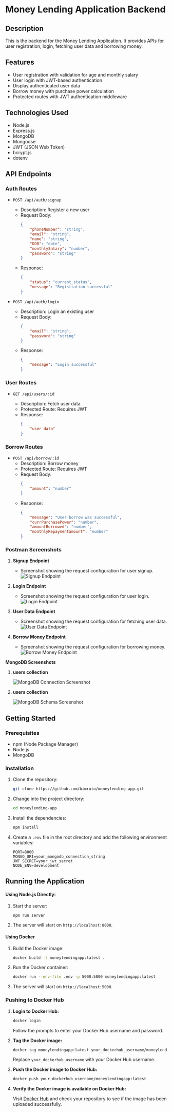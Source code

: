 # Money Lending Application Backend

## Description
This is the backend for the Money Lending Application. It provides APIs for user registration, login, fetching user data and borrowing money.

## Features
- User registration with validation for age and monthly salary
- User login with JWT-based authentication
- Display authenticated user data
- Borrow money with purchase power calculation
- Protected routes with JWT authentication middleware

## Technologies Used
- Node.js
- Express.js
- MongoDB
- Mongoose
- JWT (JSON Web Token)
- bcrypt.js
- dotenv

## API Endpoints

### Auth Routes

- `POST /api/auth/signup`

    - Description: Register a new user
    - Request Body:
        ```json
        {
            "phoneNumber": "string",
            "email": "string",
            "name": "string",
            "DOB": "date",
            "monthlySalary": "number",
            "password": "string"
        }
        ```
    - Response:
        ```json
        {
            "status": "current_status",
            "message": "Registration successful"
        }
        ```

- `POST /api/auth/login`

    - Description: Login an existing user
    - Request Body:
        ```json
        {
            "email": "string",
            "password": "string"
        }
        ```
    - Response:
        ```json
        {
            "message": "Login successful"
        }
        ```

### User Routes

- `GET /api/users/:id`

    - Description: Fetch user data
    - Protected Route: Requires JWT
    - Response:
        ```json
        {
            "user data"
        }
        ```

### Borrow Routes

- `POST /api/borrow/:id`
    - Description: Borrow money
    - Protected Route: Requires JWT
    - Request Body:
        ```json
        {
            "amount": "number"
        }
        ```
    - Response:
        ```json
        {
            "message": "User borrow was successful",
            "currPurchasePower": "number",
            "amountBorrowed": "number",
            "monthlyRepaymentamount": "number"
        }
        ```

### Postman Screenshots

1. **Signup Endpoint**
   - Screenshot showing the request configuration for user signup.
     ![Signup Endpoint](./postman-screenshots/signup.png)

2. **Login Endpoint**
   - Screenshot showing the request configuration for user login.
     ![Login Endpoint](./postman-screenshots/login.png)

3. **User Data Endpoint**
   - Screenshot showing the request configuration for fetching user data.
     ![User Data Endpoint](./postman-screenshots/user.png)

4. **Borrow Money Endpoint**
   - Screenshot showing the request configuration for borrowing money.
     ![Borrow Money Endpoint](./postman-screenshots/borrow.png)

**MongoDB Screenshots**
1. **users collection**

   ![MongoDB Connection Screenshot](./postman-screenshots/users_db.png)

2. **users collection**

   ![MongoDB Schema Screenshot](./postman-screenshots/transactions_db.png)
   
## Getting Started

### Prerequisites
- npm (Node Package Manager)
- Node.js
- MongoDB

### Installation

1. Clone the repository:

    ```bash
    git clone https://github.com/Aimruto/moneylending-app.git
    ```

2. Change into the project directory:

    ```bash
    cd moneylending-app
    ```

3. Install the dependencies:

    ```bash
    npm install
    ```

4. Create a `.env` file in the root directory and add the following environment variables:

    ```
    PORT=8000
    MONGO_URI=your_mongodb_connection_string
    JWT_SECRET=your_jwt_secret
    NODE_ENV=development
    ```

## Running the Application

#### Using Node.js Directly:

1. Start the server:
    ```bash
    npm run server
    ```

2. The server will start on `http://localhost:8000`.

#### Using Docker

1. Build the Docker image:
    ```bash
    docker build -t moneylendingapp:latest .
    ```

2. Run the Docker container:
    ```bash
    docker run --env-file .env -p 5000:5000 moneylendingapp:latest
    ```

3. The server will start on `http://localhost:5000`.

### Pushing to Docker Hub

1. **Login to Docker Hub:**

    ```bash
    docker login
    ```

    Follow the prompts to enter your Docker Hub username and password.

2. **Tag the Docker image:**

    ```bash
    docker tag moneylendingapp:latest your_dockerhub_username/moneylendingapp:latest
    ```

    Replace `your_dockerhub_username` with your Docker Hub username.

3. **Push the Docker image to Docker Hub:**

    ```bash
    docker push your_dockerhub_username/moneylendingapp:latest
    ```

4. **Verify the Docker image is available on Docker Hub:**

    Visit [Docker Hub](https://hub.docker.com/) and check your repository to see if the image has been uploaded successfully.

